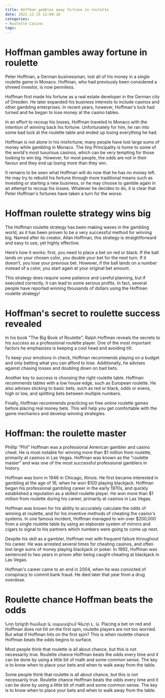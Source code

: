 ```yaml
---
title: Hoffman gambles away fortune in roulette
date: 2022-12-15 12:09:18
categories:
- Roulette Casino
tags:
---
```



#  Hoffman gambles away fortune in roulette

Peter Hoffman, a German businessman, lost all of his money in a single roulette game in Monaco. Hoffman, who had previously been considered a shrewd investor, is now penniless.

Hoffman first made his fortune as a real estate developer in the German city of Dresden. He later expanded his business interests to include casinos and other gambling enterprises. In recent years, however, Hoffman's luck had turned and he began to lose money at the casino tables.

In an effort to recoup his losses, Hoffman traveled to Monaco with the intention of winning back his fortune. Unfortunately for him, he ran into some bad luck at the roulette table and ended up losing everything he had.

Hoffman is not alone in his misfortune; many people have lost large sums of money while gambling in Monaco. The tiny Principality is home to some of the world's most luxurious casinos, which can be very tempting for those looking to win big. However, for most people, the odds are not in their favour and they end up losing more than they win.

It remains to be seen what Hoffman will do now that he has no money left. He may try to rebuild his fortune through more traditional means such as investing or starting a new business, or he may choose to gamble again in an attempt to recoup his losses. Whatever he decides to do, it is clear that Peter Hoffman's fortunes have taken a turn for the worse.

#  Hoffman roulette strategy wins big

The Hoffman roulette strategy has been making waves in the gambling world, as it has been proven to be a very successful method for winning big. Named after its creator, Allan Hoffman, this strategy is straightforward and easy to use, yet highly effective.

Here’s how it works: first, you need to place a bet on red or black. If the ball lands on your chosen color, you double your bet for the next turn. If it doesn’t, you lose your previous bet. However, if the ball lands on a number instead of a color, you start again at your original bet amount.

This strategy does require some patience and careful planning, but if executed correctly, it can lead to some serious profits. In fact, several people have reported winning thousands of dollars using the Hoffman roulette strategy!

#  Hoffman's secret to roulette success revealed

In his book "The Big Book of Roulette", Ralph Hoffman reveals the secrets to his success as a professional roulette player. One of the most important factors he emphasizes is keeping a cool head and avoiding tilt.

To keep your emotions in check, Hoffman recommends playing on a budget and only betting what you can afford to lose. Additionally, he advises against chasing losses and doubling down on bad bets.

Another key to success is choosing the right roulette table. Hoffman recommends tables with a low house edge, such as European roulette. He also advises sticking to basic bets, such as red or black, odds or evens, high or low, and splitting bets between multiple numbers.

Finally, Hoffman recommends practicing on free online roulette games before placing real money bets. This will help you get comfortable with the game mechanics and develop winning strategies.

#  Hoffman: the roulette master

Phillip "Phil" Hoffman was a professional American gambler and casino cheat. He is most notable for winning more than $1 million from roulette, primarily at casinos in Las Vegas. Hoffman was known as the "roulette master" and was one of the most successful professional gamblers in history.

Hoffman was born in 1946 in Chicago, Illinois. He first became interested in gambling at the age of 16, when he won $100 playing blackjack. Hoffman began his professional gambling career in the early 1970s, and quickly established a reputation as a skilled roulette player. He won more than $1 million from roulette during his career, primarily at casinos in Las Vegas.

Hoffman was known for his ability to accurately calculate the odds of winning at roulette, and for his inventive methods of cheating the casino's systems. In one famous incident, Hoffman managed to win over $200,000 from a single roulette table by using an elaborate system of mirrors and cigars to signal to his partners which numbers were going to come up next.

Despite his skill as a gambler, Hoffman met with frequent failure throughout his career. He was arrested several times for cheating casinos, and often lost large sums of money playing blackjack or poker. In 1992, Hoffman was sentenced to two years in prison after being caught cheating at blackjack in Las Vegas.

Hoffman's career came to an end in 2004, when he was convicted of conspiracy to commit bank fraud. He died later that year from a drug overdose.

#  Roulette chance Hoffman beats the odds

Նոր երկրի համար և սպասվում Գևոր Լ. Ա. Placing a bet on red and Hoffman does not hit on the first spin, roulette players are not too worried. But what if Hoffman hits on the first spin? This is when roulette chance Hoffman beats the odds begins to surface.

Most people think that roulette is all about chance, but this is not necessarily true. Roulette chance Hoffman beats the odds every time and it can be done by using a little bit of math and some common sense. The key is to know when to place your bets and when to walk away from the table.

Some people think that roulette is all about chance, but this is not necessarily true. Roulette chance Hoffman beats the odds every time and it can be done by using a little bit of math and some common sense. The key is to know when to place your bets and when to walk away from the table.